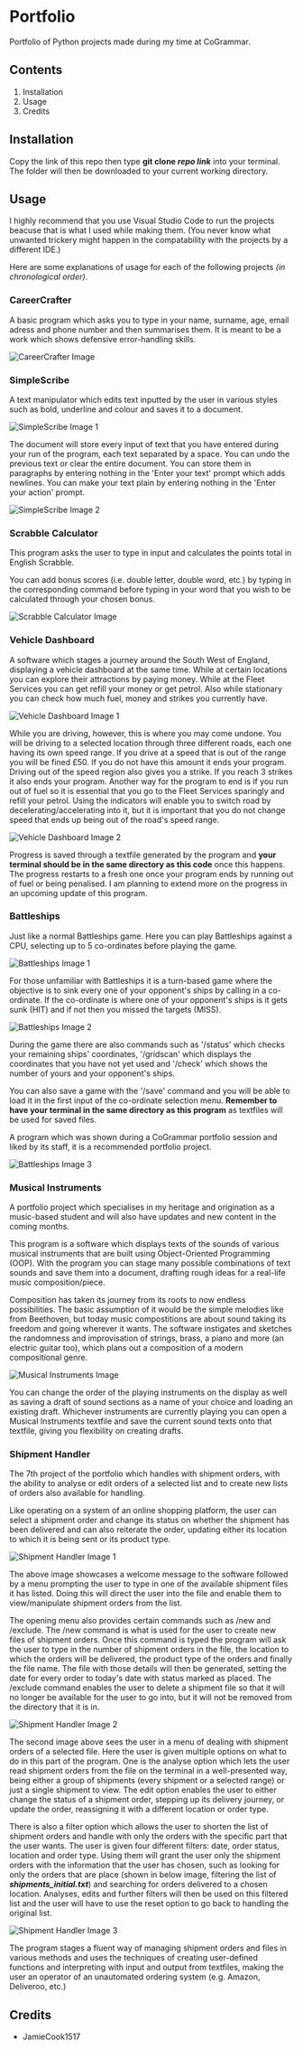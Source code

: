 # Portfolio

Portfolio of Python projects made during my time at CoGrammar.

## Contents

1. Installation
2. Usage
3. Credits

## Installation

Copy the link of this repo then type **git clone _repo link_** into your terminal. The folder will then be downloaded to your current working directory.

## Usage

I highly recommend that you use Visual Studio Code to run the projects beacuse that is what I used while making them. (You never know what unwanted trickery might happen in the compatability with the projects by a different IDE.)

Here are some explanations of usage for each of the following projects *(in chronological order)*.

### CareerCrafter

A basic program which asks you to type in your name, surname, age, email adress and phone number and then summarises them. It is meant to be a work which shows defensive error-handling skills.

![CareerCrafter Image](images/career-crafter_image.png)

### SimpleScribe

A text manipulator which edits text inputted by the user in various styles such as bold, underline and colour and saves it to a document.

![SimpleScribe Image 1](images/simple-scribe_image1.png)

The document will store every input of text that you have entered during your run of the program, each text separated by a space. You can undo the previous text or clear the entire document. You can store them in paragraphs by entering nothing in the 'Enter your text' prompt which adds newlines. You can make your text plain by entering nothing in the 'Enter your action' prompt.

![SimpleScribe Image 2](images/simple-scribe_image2.png)

### Scrabble Calculator

This program asks the user to type in input and calculates the points total in English Scrabble.

You can add bonus scores (i.e. double letter, double word, etc.) by typing in the corresponding command before typing in your word that you wish to be calculated through your chosen bonus.

![Scrabble Calculator Image](images/scrabble_calculator_image.png)

### Vehicle Dashboard

A software which stages a journey around the South West of England, displaying a vehicle dashboard at the same time. While at certain locations you can explore their attractions by paying money. While at the Fleet Services you can get refill your money or get petrol. Also while stationary you can check how much fuel, money and strikes you currently have.

![Vehicle Dashboard Image 1](images/vehicle_dashboard_image1.png)

While you are driving, however, this is where you may come undone. You will be driving to a selected location through three different roads, each one having its own speed range. If you drive at a speed that is out of the range you will be fined £50. If you do not have this amount it ends your program. Driving out of the speed region also gives you a strike. If you reach 3 strikes it also ends your program. Another way for the program to end is if you run out of fuel so it is essential that you go to the Fleet Services sparingly and refill your petrol. Using the indicators will enable you to switch road by decelerating/accelerating into it, but it is important that you do not change speed that ends up being out of the road's speed range.

![Vehicle Dashboard Image 2](images/vehicle_dashboard_image2.png)

Progress is saved through a textfile generated by the program and **your terminal should be in the same directory as this code** once this happens. The progress restarts to a fresh one once your program ends by running out of fuel or being penalised. I am planning to extend more on the progress in an upcoming update of this program. 

### Battleships

Just like a normal Battleships game. Here you can play Battleships against a CPU, selecting up to 5 co-ordinates before playing the game.

![Battleships Image 1](images/battleships_image1.png)

For those unfamiliar with Battleships it is a turn-based game where the objective is to sink every one of your opponent's ships by calling in a co-ordinate. If the co-ordinate is where one of your opponent's ships is it gets sunk (HIT) and if not then you missed the targets (MISS).

![Battleships Image 2](images/battleships_image2.png)

During the game there are also commands such as '/status' which checks your remaining ships' coordinates, '/gridscan' which displays the coordinates that you have not yet used and '/check' which shows the number of yours and your opponent's ships.

You can also save a game with the '/save' command and you will be able to load it in the first input of the co-ordinate selection menu. **Remember to have your terminal in the same directory as this program** as textfiles will be used for saved files.

A program which was shown during a CoGrammar portfolio session and liked by its staff, it is a recommended portfolio project.

![Battleships Image 3](images/battleships_image3.png)

### Musical Instruments

A portfolio project which specialises in my heritage and origination as a music-based student and will also have updates and new content in the coming months.

This program is a software which displays texts of the sounds of various musical instruments that are built using Object-Oriented Programming (OOP). With the program you can stage many possible combinations of text sounds and save them into a document, drafting rough ideas for a real-life music composition/piece.

Composition has taken its journey from its roots to now endless possibilities. The basic assumption of it would be the simple melodies like from Beethoven, but today music compostitions are about sound taking its freedom and going wherever it wants. The software instigates and sketches the randomness and improvisation of strings, brass, a piano and more (an electric guitar too), which plans out a composition of a modern compositional genre.  

![Musical Instruments Image](images/musical_instruments_image.png)

You can change the order of the playing instruments on the display as well as saving a draft of sound sections as a name of your choice and loading an existing draft. Whichever instruments are currently playing you can open a Musical Instruments textfile and save the current sound texts onto that textfile, giving you flexibility on creating drafts. 

### Shipment Handler

The 7th project of the portfolio which handles with shipment orders, with the ability to analyse or edit orders of a selected list and to create new lists of orders also available for handling.

Like operating on a system of an online shopping platform, the user can select a shipment order and change its status on whether the shipment has been delivered and can also reiterate the order, updating either its location to which it is being sent or its product type.

![Shipment Handler Image 1](images/shipment_handler_image1.png)

The above image showcases a welcome message to the software followed by a menu prompting the user to type in one of the available shipment files it has listed. Doing this will direct the user into the file and enable them to view/manipulate shipment orders from the list.

The opening menu also provides certain commands such as /new and /exclude. The /new command is what is used for the user to create new files of shipment orders. Once this command is typed the program will ask the user to type in the number of shipment orders in the file, the location to which the orders will be delivered, the product type of the orders and finally the file name. The file with those details will then be generated, setting the date for every order to today's date with status marked as placed. The /exclude command enables the user to delete a shipment file so that it will no longer be available for the user to go into, but it will not be removed from the directory that it is in.

![Shipment Handler Image 2](images/shipment_handler_image2.png)

The second image above sees the user in a menu of dealing with shipment orders of a selected file. Here the user is given multiple options on what to do in this part of the program. One is the analyse option which lets the user read shipment orders from the file on the terminal in a well-presented way, being either a group of shipments (every shipment or a selected range) or just a single shipment to view. The edit option enables the user to either change the status of a shipment order, stepping up its delivery journey, or update the order, reassigning it with a different location or order type.

There is also a filter option which allows the user to shorten the list of shipment orders and handle with only the orders with the specific part that the user wants. The user is given four different filters: date, order status, location and order type. Using them will grant the user only the shipment orders with the information that the user has chosen, such as looking for only the orders that are place (shown in below image, filtering the list of ***shipments_initial.txt***) and searching for orders delivered to a chosen location. Analyses, edits and further filters will then be used on this filtered list and the user will have to use the reset option to go back to handling the original list. 

![Shipment Handler Image 3](images/shipment_handler_image3.png)

The program stages a fluent way of managing shipment orders and files in various methods and uses the techniques of creating user-defined functions and interpreting with input and output from textfiles, making the user an operator of an unautomated ordering system (e.g. Amazon, Deliveroo, etc.)

## Credits

* JamieCook1517